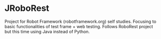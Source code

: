 # JRoboRest
Project for Robot Framework (robotframework.org) self studies. Focusing to basic functionalities of test frame + web testing. 
Follows RoboRest project but this time using Java instead of Python.
